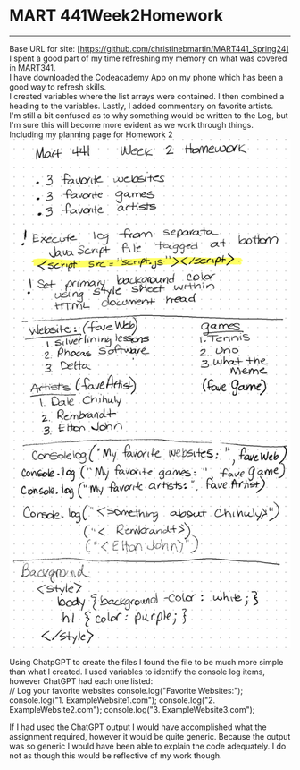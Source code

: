 # MART 441Week2Homework
---
Base URL for site: [https://github.com/christinebmartin/MART441_Spring24]<br/>
I spent a good part of my time refreshing my memory on what was covered in MART341. <br/>
I have downloaded the Codeacademy App on my phone which has been a good way to refresh skills.<br/>
I created variables where the list arrays were contained. 
I then combined a heading to the variables.
Lastly, I added commentary on favorite artists.<br/>
I'm still a bit confused as to why something would be written to the Log, but I'm sure this will become more evident as we work through things.<br/>
Including my planning page for Homework 2<br/>
![Remarkable Planning Page](HW2plan.png)

Using ChatpGPT to create the files I found the file to be much more simple than what I created.  I used variables to identify the console log items, however ChatGPT had each one listed: <br/>
// Log your favorite websites
console.log("Favorite Websites:");
console.log("1. ExampleWebsite1.com");
console.log("2. ExampleWebsite2.com");
console.log("3. ExampleWebsite3.com");

If I had used the ChatGPT output I would have accomplished what the assignment required, however it would be quite generic. Because the output was so generic I would have been able to explain the code adequately.  I do not as though this would be reflective of my work though.